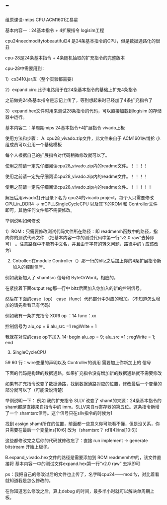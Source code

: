 # -
组原课设-mips CPU ACM1601江易星

基本内容一：24基本指令 + 4扩展指令 logisim工程

cpu24needmodifytobeautiful24 是24条基本指令的CPU，但是数据通路化的很丑

cpu-28是24条基本指令 + 4条随机抽取的扩充指令的完整版本


cpu-28中需要用到：

1）cs3410.jar库（整个实验都需要）

2）expand.circ:此子电路用于在24条基本指令的基础上扩充4条指令

之前做完24条基本指令是忘记上传了，等到想起来时已经加了4条扩充指令了

3）expand.hex文件时用来测试28条指令的代码，可以直接加载到logisim 的存储器中运行。


基本内容二：单周期mips 24基本指令+4扩展指令 vivado上板

使用方法和步骤：
A.  cpu28_vivado.zip文件，此文件来自于 ACM1601朱博抡  小组成员可以公用一个基础模板

每个人根据自己的扩展指令对代码稍微修改就可以了。

使用之前请一定先仔细阅读cpu28_vivado.zip内的readme文件。！！！！

使用之前请一定先仔细阅读cpu28_vivado.zip内的readme文件。！！！！

使用之前请一定先仔细阅读cpu28_vivado.zip内的readme文件。！！！！！

解压后用vivado打开目录下名为 cpu24的vicado project，每个人只需要修改 CPU_in_DDR4 -> mCPU_SingleCycleCPU 以及其下的ROM 和 Controller文件即可，其他任何文件都不需要修改。

举例说明如何修改

1）ROM：只需要修改测试代码文件所在路径：即 readmemh函数中的路径，指向你的测试代码文件
（把基本内容一中的测试代码中第一行“v2.0 raw”去掉即可） 。注意路径中不能有中文名，并且由于字符的转义问题，路径中的 \ 应该改为\\

2) Cntroller:在module Controller（）那一行的bltz之后加上你的4条扩展指令新加入的控制信号。

例如我新加入了 shamtsrc 信号和 ByteOrWord。相应的，

在紧接着下面output reg那一行中 bltz后面加入你加入的新的控制信号。

然后在下面的case（op） case（func）代码部分中对应的增加。（不知道怎么增加的请先看看已有代码）

例如我有一条扩充指令  XORI op ：14 func：xx

控制信号为  alu_op = 9 alu_src =1  regWrite = 1

我就在对应的case op下加入 14: begin alu_op = 9; alu_src =1 ; regWrite = 1; end

3) SingleCycleCPU

59 60 行：wire变量的声明以及 Controller的调用 需要加上你新加上的 信号

下面的代码是构建的数据通路，如果扩充指令没有增加新的数据通路就不需要修改

如果有扩充指令改变了数据通路，找到数据通路对应的位置，修改最后一个变量的部分就可以了（可能没说清楚）

举例说明一下：
例如 我的扩充指令 SLLV 改变了 shamt的来源：24条基本指令的shamt都是直接来自指令中的 imm。SLLV来自rs寄存器的第五位。这条指令新增了一个 shamtsrc信号。这个信号只在sllv指令的时候为1

找到 assign shamt所在的位置，前面都一些意义你可能看不懂，但是没关系，你只需要在最后一个变量ins[10:6] 改为（shamtsrc？ rd1[4]:ins[10:6]）

这些都修改完之后你的代码就修改忘了：直接 run implement  -> generate bitstream 开始上板子。

B.expand_vivado.hex文件的路径是需要添加到 ROM readmemh中的，该文件直接将 基本内容一中的测试文件expand.hex第一行“v2.0 raw” 去掉即可


ps：我把自己的修改过后的文件也上传了，名字叫cpu24——modify，对比着看就知道我是怎么修改的。

在你知道怎么修改之后，算上debug 的时间，最多半小时就可以解决单周期上板。
